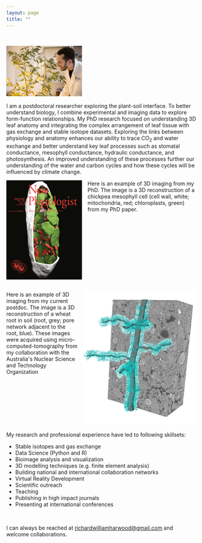 ```yaml
---
layout: page
title: ""
---
```

<br />
<p><img src="richardharwood.png" width="200"  align="centre" /></p> I am a postdoctoral researcher exploring the plant-soil interface. To better understand biology, I combine experimental and imaging data to explore form-function relationships. My PhD research focused on understanding 3D leaf anatomy and integrating the complex arrangement of leaf tissue with gas exchange and stable isotope datasets. Exploring the links between physiology and anatomy enhances our ability to trace CO<sub>2</sub> and water exchange and better understand key leaf processes such as stomatal conductance, mesophyll conductance, hydraulic conductance, and photosynthesis. An improved understanding of these processes further our understanding of the water and carbon cycles and how these cycles will be influenced by climate change.
<br />

<img  src="newphytcover.jpg" width="200" style="float:left; padding-right:15px" />Here is an example of 3D imaging from my PhD. The image is a 3D reconstruction of a chickpea mesophyll cell (cell wall, white; mitochondria, red; chloroplasts, green) from my PhD paper. 
<br clear="left"/>
<br />

<img  src="ANSTO_2024_Figure.png" width="300" style="float:right; padding-left:15px" />Here is an example of 3D imaging from my current postdoc. The image is a 3D reconstruction of a wheat root in soil (root, grey; pore network adjacent to the root, blue). These images were acquired using micro-computed-tomography from my collaboration with the Australia's Nuclear Science and Technology Organization  
<br clear="right"/>
<br />
My research and professional experience have led to following skillsets: <br />
* Stable isotopes and gas exchange <br />
* Data Science (Python and R) <br />
* Bioimage analysis and visualization <br />
* 3D modelling techniques (e.g. finite element analysis) <br />
* Building national and international collaboration networks <br />
* Virtual Reality Development  <br />
* Scientific outreach  <br />
* Teaching <br />
* Publishing in high impact journals  <br />
* Presenting at international conferences  <br />
<br />

I can always be reached at richardwilliamharwood@gmail.com and welcome collaborations. 
